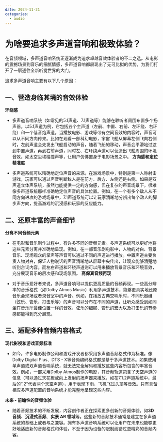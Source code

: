 ```yaml
---
date: 2024-11-21
categories:
  - audio
---
```


# 为啥要追求多声道音响和极致体验？
在音频领域，多声道音响系统正逐渐成为追求卓越音效体验者的不二之选。从电影的震撼场景到音乐的细腻情感，多声道音响都展现出了无可比拟的优势，为我们打开了一扇通往全新听觉世界的大门。
<!-- more -->

追求多声道音响主要有以下几个原因：

## **一、营造身临其境的音效体验**

**环绕感**

   - 多声道音响系统（如常见的5.1声道、7.1声道等）能够在聆听者周围布置多个扬声器。以5.1声道为例，它包括五个主声道（左前、中置、右前、左环绕、右环绕）和一个低音炮声道。当播放电影、游戏等带有空间音效的内容时，声音可以从不同方向传来。比如在观看一部科幻电影，宇宙飞船从屏幕左侧飞向右侧时，左前声道会先发出飞船启动的声音，随着飞船的移动，声音会平滑地过渡到中置声道，再到右前声道，同时左、右环绕声道可以营造出飞船周围的环境音效，如太空尘埃碰撞声等，让用户仿佛置身于电影场景之中。
**方向感和定位精准度**

   - 多声道系统可以精确地定位声音的来源。在游戏场景中，特别是第一人称射击游戏，玩家可以通过声音判断敌人是在前方、后方、左侧还是右侧。如果是双声道立体声系统，虽然也能提供一定的方向感，但在复杂的声音场景下，很难像多声道系统那样准确地定位声音的具体位置。例如，在一个有多个敌人从不同方向进攻的游戏场景中，7.1声道系统可以让玩家清晰地分辨出每个敌人的脚步声方向，提高游戏的沉浸感和玩家的反应能力。

[//]: # (多声道音响的首要魅力在于其能为我们带来无与伦比的沉浸感。以常见的 5.1 声道系统为例，它包括前置左、中、右声道，后置左、右环绕声道以及一个低音炮声道。当我们观赏一部精彩的科幻电影时，宇宙飞船的引擎轰鸣声从前方的声道传来，仿佛就在眼前启动。随着飞船在屏幕上划过，声音会自然地过渡到中置声道，让我们感觉它正朝着自己飞来。而环绕声道则会营造出飞船周围的宇宙环境音效，比如流星划过的呼啸声、遥远星系的电磁干扰声等。这种全方位的声音包围，使我们仿佛置身于浩瀚宇宙之中，与电影中的角色一同冒险。)

[//]: # ()
[//]: # (在游戏领域，这种沉浸感更是有着至关重要的作用。比如在一款大型角色扮演游戏中，当玩家身处神秘的森林时，多声道音响能让我们听到来自不同方向的声音。左侧的声道可能传出鸟儿的啁啾声，右侧则是小溪潺潺的流水声，后方也许是风吹过树叶的沙沙声。而当敌人悄悄靠近时，他们的脚步声会从对应的方向准确传来，让玩家可以迅速做出反应，大大增强了游戏的趣味性和真实感。)

## **二、还原丰富的声音细节**

**分离不同音频元素**

   - 在电影和音乐制作过程中，有许多不同的音频元素。多声道系统可以更好地将这些元素分离并准确地呈现。例如，在一部音乐剧电影中，人物的对白、背景音乐、现场观众的掌声等声音可以通过不同的声道进行播放。中置声道主要负责人物对白，保证人物说话的声音清晰地从屏幕中央传出，让观众能够清楚地听到台词内容。而左右声道和环绕声道则可以用来播放背景音乐和环境音效，充分展现音乐的层次感和现场氛围。
**高保真音频再现**

   - 对于音乐爱好者来说，多声道音响可以提供更高质量的音频再现。一些高分辨率的音乐格式（如Dolby Atmos Music）利用多声道技术，能够更真实地还原音乐会现场或者录音室中的声音。例如，在播放古典交响乐时，不同乐器组（弦乐、管乐、打击乐等）的声音可以分布在不同的声道，让听众感受到如同坐在音乐厅最佳位置一样的音效，弦乐的细腻、管乐的宏大以及打击乐的节奏感都能得到充分展现。

[//]: # (多声道音响系统对于声音细节的还原能力堪称一绝。在音乐欣赏中，它能够将复杂的音乐元素清晰地分离出来。例如，在播放一首大型管弦乐作品时，弦乐组的柔美旋律可以通过前置的左右声道展现，其细腻的弓法和琴弦振动的微妙变化都能被清晰捕捉。管乐组的嘹亮音色则从中置声道和部分环绕声道传出，让我们感受到其宏大的气势。打击乐组的节奏则通过低音炮和其他声道的配合，展现出强烈的冲击力。不同乐器的声音层次分明，仿佛我们正坐在音乐厅的最佳位置，欣赏着一场精彩绝伦的现场演出。)

[//]: # ()
[//]: # (对于电影而言，多声道音响能够准确地呈现人物对白、环境音效和背景音乐等各种声音元素。人物对白清晰地从中置声道传出，保证我们不会错过任何一句台词。环境音效则根据其在场景中的位置，通过不同的环绕声道播放，无论是繁华都市的车水马龙，还是古老城堡中的阴森回响，都能栩栩如生地呈现。背景音乐则在各个声道中交织，增强影片的情感氛围，让我们更深入地理解故事的内涵。)

## **三、适配多种音频内容格式**

**现代影视和游戏音频标准**

   - 如今，许多电影制作公司和游戏开发者都采用多声道音频格式作为标准。像Dolby Digital Plus、DTS - X等音频编码格式都是基于多声道技术。如果使用单声道或双声道音响系统，就无法完全解码和播放这些内容所包含的丰富音效。例如，一部采用Dolby Atmos制作的电影，其音频轨道包含了天空声道的信息（可以通过天花板或向上发射的扬声器来播放，如在7.1.2声道系统中，最后的“.2”代表两个天空声道），用于表现下雨、飞机飞过头顶等音效。只有具备相应多声道配置的音响系统才能完整地呈现这些内容。

**未来 - 前瞻性的音频体验**

   - 随着音频技术的不断发展，内容创作者正在探索更多创新的音频体验，如**3D音频**、**沉浸式音频**、**实景 AR 领域**等。这些新的音频技术通常是建立在多声道系统的基础上或者与之兼容。拥有多声道音响系统可以让用户在未来也能够更好地适应新的音频格式和体验，不至于因为设备的限制而错过更精彩的音频内容。